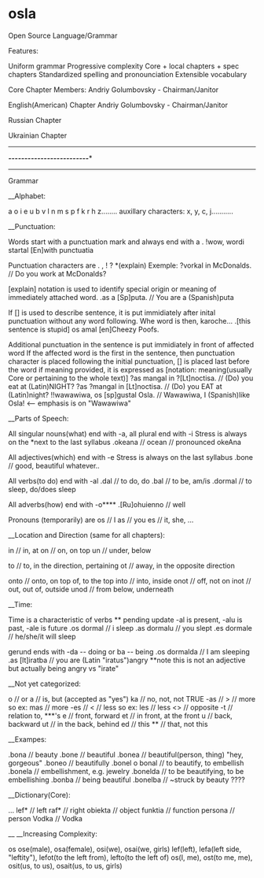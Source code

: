 # osla
Open Source Language/Grammar

Features:

Uniform grammar
Progressive complexity
Core + local chapters + spec chapters
Standardized spelling and pronounciation
Extensible vocabulary


Core Chapter Members:
Andriy Golumbovsky - Chairman/Janitor

English(American) Chapter
Andriy Golumbovsky - Chairman/Janitor

Russian Chapter

Ukrainian Chapter



********************************************
*********-------------------------**********
********************************************

Grammar

__Alphabet:

a o i e u b v l n m s p f k r h z........ auxillary characters: x, y, c, j...........

__Punctuation:

Words start with a punctuation mark and always end with a .
!wow, wordi startal [En]with punctuatia

Punctuation characters are . , ! ? *(explain)
Exemple: ?vorkal in McDonalds. // Do you work at McDonalds?

[explain] notation is used to identify special origin or meaning of immediately attached word.
.as a [Sp]puta. // You are a (Spanish)puta

If [] is used to describe sentence, it is put immidiately after inital punctuation without any word following. Whe word is then, karoche...
.[this sentence is stupid] os amal [en]Cheezy Poofs.

Additional punctuation in the sentence is put immidiately in front of affected word
If the affected word is the first in the sentence, then punctuation character is placed following the initial punctuation, [] is placed last before the word
if meaning provided, it is expressed as [notation: meaning(usually Core or pertaining to the whole text)]
?as mangal in ?[Lt]noctisa. // (Do) you eat at (Latin)NIGHT?
?as ?mangal in [Lt]noctisa. // (Do) you EAT at (Latin)night?
!!wawawiwa, os [sp]gustal Osla. // Wawawiwa, I (Spanish)like Osla! <-- emphasis is on "Wawawiwa"



__Parts of Speech:

All singular nouns(what) end with -a, all plural end with -i
Stress is always on the *next to the last syllabus
.okeana // ocean // pronounced okeAna

All adjectives(which) end with -e
Stress is always on the last syllabus
.bone // good, beautiful whatever..

All verbs(to do) end with -al
.dal // to do, do
.bal // to be, am/is
.dormal // to sleep, do/does sleep

All adverbs(how) end with -o****
.[Ru]ohuienno // well

Pronouns (temporarily) are
os // I 
as // you
es // it, she, ...

__Location and Direction (same for all chapters):

in // in, at
on // on, on top
un // under, below

to // to, in the direction, pertaining
ot // away, in the opposite direction

onto // onto, on top of, to the top
into // into, inside
onot // off, not on
inot // out, out of, outside
unod // from below, underneath

__Time:

Time is a characteristic of verbs
** pending update
-al is present, -alu is past, -ale is future
.os dormal // i sleep
.as dormalu // you slept
.es dormale // he/she/it will sleep

gerund ends with -da -- doing or ba -- being
.os dormalda // I am sleeping
.as [lt]iratba // you are (Latin "iratus")angry **note this is not an adjective but actually being angry vs "irate"

__Not yet categorized:

o // or
a // is, but (accepted as "yes")
ka // no, not, not TRUE
-as // > // more so ex: mas // more
-es // < // less so ex: les // less
<> // opposite
-t // relation to, ***'s
e // front, forward
et // in front, at the front 
u // back, backward
ut // in the back, behind
ed // this
** // that, not this

__Exampes:

.bona // beauty
.bone // beautiful
.bonea // beautiful(person, thing) "hey, gorgeous"
.boneo // beautifully
.bonel o bonal // to beautify, to embellish
.bonela // embellishment, e.g. jewelry
.bonelda // to be beautifying, to be embellishing
.bonba // being beautiful
.bonelba // ~struck by beauty ????

__Dictionary(Core):

...
lef* // left
raf* // right
obiekta // object
funktia // function
persona // person
Vodka // Vodka


__
__Increasing Complexity:

os ose(male), osa(female), osi(we), osai(we, girls)
lef(left), lefa(left side, "leftity"), lefot(to the left from), lefto(to the left of)
os(I, me), ost(to me, me), osit(us, to us), osait(us, to us, girls)